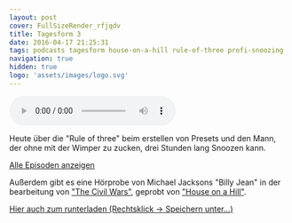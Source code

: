 ```yaml
---
layout: post
cover: FullSizeRender_rfjqdv
title: Tagesform 3
date: 2016-04-17 21:25:31
tags: podcasts tagesform house-on-a-hill rule-of-three profi-snoozing
navigation: true
hidden: true
logo: 'assets/images/logo.svg'
---
```


<audio controls>
  <source src="https://s3.eu-central-1.amazonaws.com/tagesform/tagesform_3.mp3" type="audio/mpeg">
</audio><br>

Heute über die "Rule of three" beim erstellen von Presets und den Mann, der ohne mit der Wimper
zu zucken, drei Stunden lang Snoozen kann.


<!-- more -->

<a href="{{ site.baseurl }}tag/tagesform/">Alle Episoden anzeigen</a>

Außerdem gibt es eine Hörprobe von Michael Jacksons "Billy Jean" in der bearbeitung
von ["The Civil Wars"](http://thecivilwars.com/), geprobt von ["House on a Hill"](http://houseonahill.de/).

[Hier auch zum runterladen (Rechtsklick -> Speichern unter...)](https://s3.eu-central-1.amazonaws.com/tagesform/tagesform_3.mp3)
